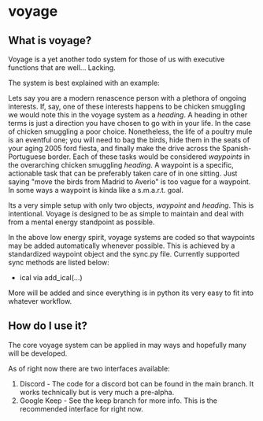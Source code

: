 # voyage

## What is voyage?
Voyage is a yet another todo system for those of us with executive functions
that are well... Lacking.

The system is best explained with an example:

Lets say you are a modern renascence person with a plethora of ongoing
interests. If, say, one of these interests happens to be chicken smuggling we
would note this in the voyage system as a *heading*. A heading in other terms is
just a direction you have chosen to go with in your life. In the case of
chicken smuggling a poor choice. Nonetheless, the life of a poultry mule is an
eventful one; you will need to bag the birds, hide them in the seats of your
aging 2005 ford fiesta, and finally make the drive across the Spanish-Portuguese
border. Each of these tasks would be considered *waypoints* in the overarching
chicken smuggling *heading*. A waypoint is a specific, actionable task that can
be preferably taken care of in one sitting. Just saying "move the birds from
Madrid to Averio" is too vague for a waypoint. In some ways a waypoint is kinda
like a s.m.a.r.t. goal. 

Its a very simple setup with only two objects, *waypoint* and *heading*. This
is intentional. Voyage is designed to be as simple to maintain and deal with
from a mental energy standpoint as possible. 

In the above low energy spirit, voyage systems are coded so that waypoints may
be added automatically whenever possible. This is achieved by a standardized
waypoint object and the sync.py file. Currently supported sync methods are
listed below:
- ical via add_ical(...)

More will be added and since everything is in python its very easy to fit into
whatever workflow.

## How do I use it?
The core voyage system can be applied in may ways and hopefully many will be
developed.

As of right now there are two interfaces available:
1. Discord - The code for a discord bot can be found in the main branch. It works technically but is very much a pre-alpha.
2. Google Keep - See the keep branch for more info. This is the recommended
   interface for right now.
